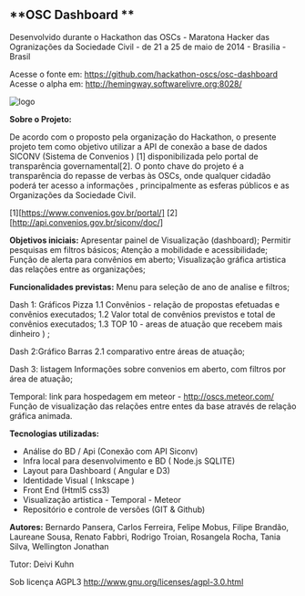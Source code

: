 **OSC Dashboard **
-----

Desenvolvido durante o Hackathon das OSCs -  Maratona Hacker das Ogranizações da Sociedade Civil - de 21 a 25 de maio de 2014 - Brasilia - Brasil

Acesse o fonte em: https://github.com/hackathon-oscs/osc-dashboard
Acesse o alpha em:  http://hemingway.softwarelivre.org:8028/

![logo](https://dl.dropboxusercontent.com/u/28840639/logo.png)

**Sobre o Projeto:**

De acordo com o proposto pela organização do Hackathon, o presente projeto tem como objetivo utilizar a API de conexão a base de dados SICONV (Sistema de Convenios ) [1] disponibilizada pelo portal de transparência governamental[2].  O ponto chave do projeto é  a transparência do repasse de verbas às OSCs, onde qualquer cidadão poderá ter acesso a informações , principalmente as esferas públicos e as  Organizações da Sociedade Civil.

[1][https://www.convenios.gov.br/portal/]
[2][http://api.convenios.gov.br/siconv/doc/]


**Objetivos iniciais:**
Apresentar painel de Visualização (dashboard);
Permitir pesquisas em filtros básicos;
Atenção a mobilidade e acessibilidade;
Função de alerta para convênios em aberto;
Visualização gráfica artistica das relações entre as organizações;

**Funcionalidades previstas:**
Menu para seleção de ano de analise e filtros;

Dash 1: Gráficos Pizza
1.1  Convênios - relação de propostas efetuadas e convênios executados;
1.2  Valor total de convênios previstos e total de convênios executados;
1.3 TOP 10 -    areas de atuação que recebem mais dinheiro ) ;

Dash 2:Gráfico Barras
2.1 comparativo entre áreas de atuação;

Dash 3: listagem
Informações sobre convenios em aberto, com filtros por área de atuação;

Temporal: link para hospedagem em meteor - http://oscs.meteor.com/
Função de visualização das relações entre entes da base através de relação gráfica animada.

**Tecnologias utilizadas:**
- Análise do BD / Api (Conexão com API Siconv)
- Infra local para desenvolvimento e BD ( Node.js SQLITE)
- Layout para Dashboard ( Angular e D3)
- Identidade Visual ( Inkscape )
- Front End  (Html5 css3)
- Visualização artistica - Temporal - Meteor 
- Repositório  e controle de versões (GIT & Github)

**Autores:**
Bernardo Pansera, Carlos Ferreira, Felipe Mobus,  Filipe Brandão, Laureane Sousa, Renato Fabbri, Rodrigo Troian, Rosangela Rocha, Tania Silva, Wellington Jonathan

Tutor: Deivi Kuhn


Sob licença AGPL3 http://www.gnu.org/licenses/agpl-3.0.html
